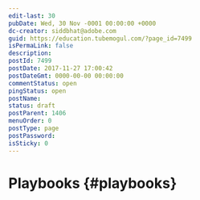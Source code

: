 ```yaml
---
edit-last: 30
pubDate: Wed, 30 Nov -0001 00:00:00 +0000
dc-creator: siddbhat@adobe.com
guid: https://education.tubemogul.com/?page_id=7499
isPermaLink: false
description: 
postId: 7499
postDate: 2017-11-27 17:00:42
postDateGmt: 0000-00-00 00:00:00
commentStatus: open
pingStatus: open
postName: 
status: draft
postParent: 1406
menuOrder: 0
postType: page
postPassword: 
isSticky: 0
---
```


# Playbooks {#playbooks}

